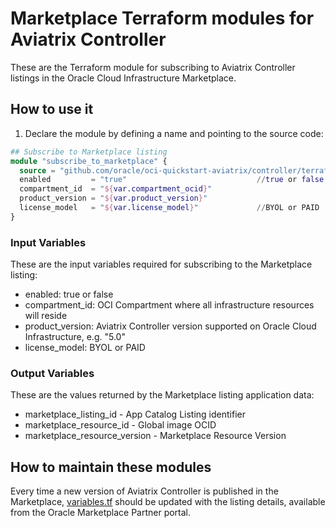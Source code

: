 # Marketplace Terraform modules for Aviatrix Controller

These are the Terraform module for subscribing to Aviatrix Controller listings in the Oracle Cloud Infrastructure Marketplace.

## How to use it

1. Declare the module by defining a name and pointing to the source code:

```terraform
## Subscribe to Marketplace listing
module "subscribe_to_marketplace" {
  source = "github.com/oracle/oci-quickstart-aviatrix/controller/terraform-modules/marketplace"  
  enabled         = "true"                             //true or false
  compartment_id  = "${var.compartment_ocid}"
  product_version = "${var.product_version}"
  license_model   = "${var.license_model}"             //BYOL or PAID
}
```

### Input Variables

These are the input variables required for subscribing to the Marketplace listing:

* enabled: true or false
* compartment_id: OCI Compartment where all infrastructure resources will reside
* product_version: Aviatrix Controller version supported on Oracle Cloud Infrastructure, e.g. "5.0"
* license_model: BYOL or PAID

### Output Variables

These are the values returned by the Marketplace listing application data:

* marketplace_listing_id - App Catalog Listing identifier
* marketplace_resource_id - Global image OCID
* marketplace_resource_version - Marketplace Resource Version
  
## How to maintain these modules

Every time a new version of Aviatrix Controller is published in the Marketplace, [variables.tf](./listings/variables.tf) should be updated with the listing details, available from the Oracle Marketplace Partner portal.
